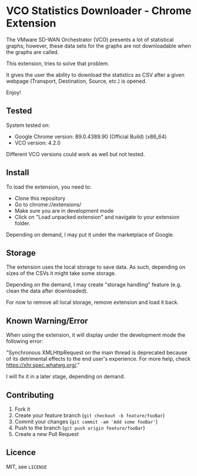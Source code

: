 VCO Statistics Downloader - Chrome Extension
=====================================
The VMware SD-WAN Orchestrator (VCO) presents a lot of statistical graphs; however, these data sets for the graphs are not downloadable when the graphs are called. 

This extension, tries to solve that problem. 

It gives the user the ability to download the statistics as CSV after a given webpage (Transport, Destination, Source, etc.) is opened. 

Enjoy!

## Tested

System tested on:

* Google Chrome version: 89.0.4389.90 (Official Build) (x86_64)
* VCO version: 4.2.0 

Different VCO versions could work as well but not tested.

## Install

To load the extension, you need to:

* Clone this repository
* Go to chrome://extensions/
* Make sure you are in development mode
* Click on "Load unpacked extension" and navigate to your extension folder.

Depending on demand, I may put it under the marketplace of Google. 

## Storage

The extension uses the local storage to save data. As such, depending on sizes of the CSVs it might take some storage.

Depending on the demand, I may create "storage handling" feature (e.g. clean the data after downloaded).

For now to remove all local storage, remove extension and load it back.

## Known Warning/Error

When using the extension, it will display under the development mode the following error:

"Synchronous XMLHttpRequest on the main thread is deprecated because of its detrimental effects to the end user's experience. For more help, check https://xhr.spec.whatwg.org/."

I will fix it in a later stage, depending on demand. 

## Contributing

1. Fork it
2. Create your feature branch (`git checkout -b feature/fooBar`)
3. Commit your changes (`git commit -am 'Add some fooBar'`)
4. Push to the branch (`git push origin feature/fooBar`)
5. Create a new Pull Request

## Licence
MIT, see ``LICENSE``



